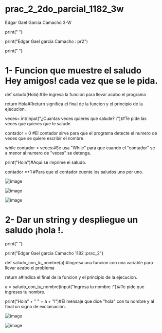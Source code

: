 # prac_2_2do_parcial_1182_3w
Edgar Gael Garcia Camacho 3-W

print(" ")

print("Edgar Gael garcia Camacho : pr2")

print(" ")

# 1- Funcion que muestre el saludo Hey amigos! cada vez que se le pida.

def saludo(Hola):#Se ingresa la funcion para llevar acabo el programa
  
  return Hola#Rreturn significa el final de la funcion y el principio de la ejecucion.

veces= int(input("¿Cuantas veces quieres que salude? :"))#Te pide las veces que quieres que te salude.

contador = 0 #El contador  sirve para que el programa detecte el numero de veces que se quiere escribir el nombre.

while contador < veces:#Se usa "While" para que cuando el "contador" se a menor al numero de "veces" se detenga.

  print("Hola")#Aqui se imprime el saludo.
  
  contador =+1 #Para que el contador cuente los saludos uno por uno.

  ![image](https://github.com/user-attachments/assets/cdd6023b-8d55-48cd-a76e-9361a6eb183c)

  ![image](https://github.com/user-attachments/assets/6935b24d-940d-4ccc-9787-69831c920847)

  ![image](https://github.com/user-attachments/assets/336df0f6-3283-421c-9b13-f1ed00873bda)

# 2- Dar un string <nombre> y despliegue un saludo ¡hola <nombre>!.

print(" ")

print("Edgar Gael garcia Camacho 1182 :prac_2")

def saludo_con_tu_nombre(a):#Ingresa una funcion con una variable para llevar acabo el problema

  return a#Indica el final de la funcion y el principio de la ejecucion. 

a = saludo_con_tu_nombre(input("Ingresa tu nombre :"))#Te pide que ingreses tu nombre.

print("Hola" + " " + a + "!")#El mensaje que dice "hola" con tu nombre y al final un signo de exclamación.

![image](https://github.com/user-attachments/assets/967c7c0a-f090-41d8-af32-edd710b0e490)

![image](https://github.com/user-attachments/assets/7648e5f1-5da9-4fda-9763-d6d021f600e3)









